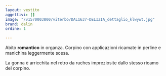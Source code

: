 ```yaml
---
layout: vestito
aggettivi: []
image: "/v1570003800/viterbo/DAL1637-DELIZIA_dettaglio_klwywt.jpg"
brand: dalin
ordine: 1

---
```

Abito **romantico** in organza. Corpino con applicazioni ricamate in perline e manichina leggermente scesa.

La gonna è arricchita nel retro da ruches impreziosite dallo stesso ricamo del corpino.